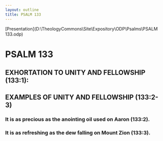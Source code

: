 ```yaml
---
layout: outline
title: PSALM 133
---
```

[Presentation](D:\TheologyCommons\Site\Expository\ODP\Psalms\PSALM 133.odp)
# PSALM 133 
## EXHORTATION TO UNITY AND FELLOWSHIP (133:1): 
## EXAMPLES OF UNITY AND FELLOWSHIP (133:2-3) 
###  It is as precious as the anointing oil used on Aaron (133:2). 
###  It is as refreshing as the dew falling on Mount Zion (133:3). 
